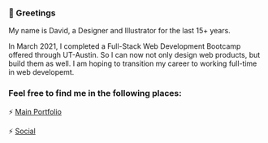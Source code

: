 ### :wave: Greetings

My name is David, a Designer and Illustrator for the last 15+ years. 

In March 2021, I completed a Full-Stack Web Development Bootcamp offered through UT-Austin. So I can now not only design web products, but build them as well. I am hoping to transition my career to working full-time in web developemt.


### Feel free to find me in the following places:

:zap: [Main Portfolio](https://www.rojorevolution.com/)

:zap: [Social](https://www.instagram.com/rojorevolution/)
